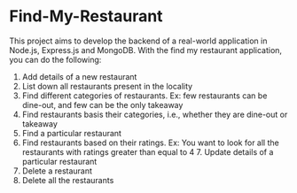 # Find-My-Restaurant

This project aims to develop the backend of a real-world application in Node.js, Express.js and MongoDB. With the find my restaurant application, you can do the following:

1. Add details of a new restaurant
2. List down all restaurants present in the locality
3. Find different categories of restaurants. Ex: few restaurants can be dine-out, and few can be the only takeaway
4. Find restaurants basis their categories, i.e., whether they are dine-out or takeaway
5. Find a particular restaurant
6. Find restaurants based on their ratings. Ex: You want to look for all the restaurants with ratings greater than equal to 4 7. Update details of a particular restaurant
8. Delete a restaurant
9. Delete all the restaurants
